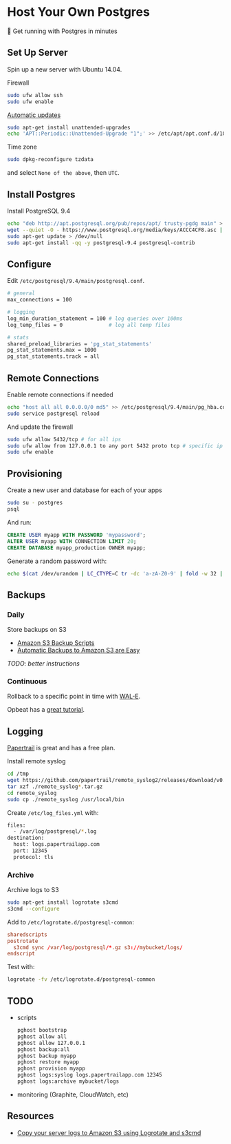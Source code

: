 # Host Your Own Postgres

:elephant: Get running with Postgres in minutes

## Set Up Server

Spin up a new server with Ubuntu 14.04.

Firewall

```sh
sudo ufw allow ssh
sudo ufw enable
```

[Automatic updates](https://help.ubuntu.com/14.04/serverguide/automatic-updates.html)

```sh
sudo apt-get install unattended-upgrades
echo 'APT::Periodic::Unattended-Upgrade "1";' >> /etc/apt/apt.conf.d/10periodic
```

Time zone

```sh
sudo dpkg-reconfigure tzdata
```

and select `None of the above`, then `UTC`.

## Install Postgres

Install PostgreSQL 9.4

```sh
echo "deb http://apt.postgresql.org/pub/repos/apt/ trusty-pgdg main" > /etc/apt/sources.list.d/pgdg.list
wget --quiet -O - https://www.postgresql.org/media/keys/ACCC4CF8.asc | sudo apt-key add -
sudo apt-get update > /dev/null
sudo apt-get install -qq -y postgresql-9.4 postgresql-contrib
```

## Configure

Edit `/etc/postgresql/9.4/main/postgresql.conf`.

```sh
# general
max_connections = 100

# logging
log_min_duration_statement = 100 # log queries over 100ms
log_temp_files = 0               # log all temp files

# stats
shared_preload_libraries = 'pg_stat_statements'
pg_stat_statements.max = 1000
pg_stat_statements.track = all
```

## Remote Connections

Enable remote connections if needed

```sh
echo "host all all 0.0.0.0/0 md5" >> /etc/postgresql/9.4/main/pg_hba.conf
sudo service postgresql reload
```

And update the firewall

```sh
sudo ufw allow 5432/tcp # for all ips
sudo ufw allow from 127.0.0.1 to any port 5432 proto tcp # specific ip
sudo ufw enable
```

## Provisioning

Create a new user and database for each of your apps

```sh
sudo su - postgres
psql
```

And run:

```sql
CREATE USER myapp WITH PASSWORD 'mypassword';
ALTER USER myapp WITH CONNECTION LIMIT 20;
CREATE DATABASE myapp_production OWNER myapp;
```

Generate a random password with:

```sh
echo $(cat /dev/urandom | LC_CTYPE=C tr -dc 'a-zA-Z0-9' | fold -w 32 | head -n 1)
```

## Backups

### Daily

Store backups on S3

- [Amazon S3 Backup Scripts](https://github.com/collegeplus/s3-shell-backups/blob/master/s3-postgresql-backup.sh)
- [Automatic Backups to Amazon S3 are Easy ](http://rosskaff.com/blog/2014/02/automatic-backups-to-amazon-s3-are-easy.html)

*TODO: better instructions*

### Continuous

Rollback to a specific point in time with [WAL-E](https://github.com/wal-e/wal-e).

Opbeat has a [great tutorial](https://opbeat.com/blog/posts/postgresql-backup-to-s3-part-one/).

## Logging

[Papertrail](https://papertrailapp.com) is great and has a free plan.

Install remote syslog

```sh
cd /tmp
wget https://github.com/papertrail/remote_syslog2/releases/download/v0.13/remote_syslog_linux_amd64.tar.gz
tar xzf ./remote_syslog*.tar.gz
cd remote_syslog
sudo cp ./remote_syslog /usr/local/bin
```

Create `/etc/log_files.yml` with:

```sh
files:
  - /var/log/postgresql/*.log
destination:
  host: logs.papertrailapp.com
  port: 12345
  protocol: tls
```

### Archive

Archive logs to S3

```sh
sudo apt-get install logrotate s3cmd
s3cmd --configure
```

Add to `/etc/logrotate.d/postgresql-common`:

```conf
sharedscripts
postrotate
  s3cmd sync /var/log/postgresql/*.gz s3://mybucket/logs/
endscript
```

Test with:

```sh
logrotate -fv /etc/logrotate.d/postgresql-common
```

## TODO

- scripts

  ```sh
  pghost bootstrap
  pghost allow all
  pghost allow 127.0.0.1
  pghost backup:all
  pghost backup myapp
  pghost restore myapp
  pghost provision myapp
  pghost logs:syslog logs.papertrailapp.com 12345
  pghost logs:archive mybucket/logs
  ```

- monitoring (Graphite, CloudWatch, etc)

## Resources

- [Copy your server logs to Amazon S3 using Logrotate and s3cmd](http://www.shanestillwell.com/2013/04/04/copy-your-server-logs-to-amazon-s3-using-logrotate-and-s3cmd/)
